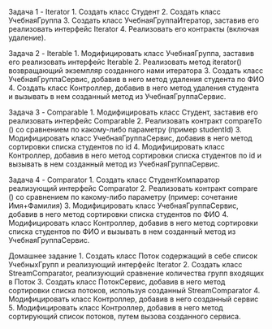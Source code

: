 Задача 1 - Iterator
    1. Создать класс Студент
    2. Создать класс УчебнаяГруппа
    3. Создать класс УчебнаяГруппаИтератор, заставив его реализовать
    интерфейс Iterator
    4. Реализовать его контракты (включая удаление).

Задача 2 - Iterable
    1. Модифицировать класс УчебнаяГруппа, заставив его реализовать
    интерфейс Iterable
    2. Реализовать метод iterator() возвращающий экземпляр созданного нами
    итератора
    3. Создать класс УчебнаяГруппаСервис, добавив в него метод удаления
    студента по ФИО
    4. Создать класс Контроллер, добавив в него метод удаления студента и
    вызывать в нем созданный метод из УчебнаяГруппаСервис.

Задача 3 - Comparable
    1. Модифицировать класс Студент, заставив его реализовать интерфейс
    Comparable
    2. Реализовать контракт compareTo () со сравнением по какому-либо
    параметру (пример studentId)
    3. Модифицировать класс УчебнаяГруппаСервис, добавив в него метод
    сортировки списка студентов по id
    4. Модифицировать класс Контроллер, добавив в него метод сортировки
    списка студентов по id и вызывать в нем созданный метод из
    УчебнаяГруппаСервис.

Задача 4 - Comparator
    1. Создать класс СтудентКомпаратор реализующий интерфейс Comparator
    2. Реализовать контракт compare () со сравнением по какому-либо параметру
    (пример: сочетание Имя+Фамилия)
    3. Модифицировать класс УчебнаяГруппаСервис, добавив в него метод
    сортировки списка студентов по ФИО
    4. Модифицировать класс Контроллер, добавив в него метод сортировки
    списка студентов по ФИО и вызывать в нем созданный метод из
    УчебнаяГруппаСервис.

Домашнее задание
    1. Создать класс Поток содержащий в себе список УчебныхГрупп и
    реализующий интерфейс Iterator
    2. Создать класс StreamComparator, реализующий сравнение количества групп
    входящих в Поток
    3. Создать класс ПотокСервис, добавив в него метод сортировки списка
    потоков, используя созданный StreamComparator
    4. Модифицировать класс Контроллер, добавив в него созданный сервис
    5. Модифицировать класс Контроллер, добавив в него метод сортирующий
    список потоков, путем вызова созданного сервиса.